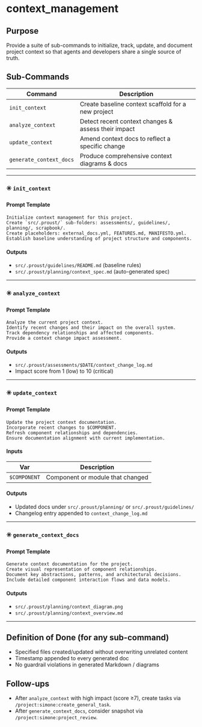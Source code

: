 # context_management

## Purpose
Provide a suite of sub-commands to initialize, track, update, and document project context so that agents and developers share a single source of truth.

## Sub-Commands
| Command               | Description                                             |
|-----------------------|---------------------------------------------------------|
| `init_context`        | Create baseline context scaffold for a new project      |
| `analyze_context`     | Detect recent context changes & assess their impact     |
| `update_context`      | Amend context docs to reflect a specific change         |
| `generate_context_docs` | Produce comprehensive context diagrams & docs        |

---

### ✳️ `init_context`

#### Prompt Template
```
Initialize context management for this project.
Create `src/.proust/` sub-folders: assessments/, guidelines/, planning/, scrapbook/.
Create placeholders: external_docs.yml, FEATURES.md, MANIFESTO.yml.
Establish baseline understanding of project structure and components.
```

#### Outputs
- `src/.proust/guidelines/README.md` (baseline rules)
- `src/.proust/planning/context_spec.md` (auto-generated spec)

---

### ✳️ `analyze_context`

#### Prompt Template
```
Analyze the current project context.
Identify recent changes and their impact on the overall system.
Track dependency relationships and affected components.
Provide a context change impact assessment.
```

#### Outputs
- `src/.proust/assessments/$DATE/context_change_log.md`
- Impact score from 1 (low) to 10 (critical)

---

### ✳️ `update_context`

#### Prompt Template
```
Update the project context documentation.
Incorporate recent changes to $COMPONENT.
Refresh component relationships and dependencies.
Ensure documentation alignment with current implementation.
```

#### Inputs
| Var         | Description                          |
|-------------|--------------------------------------|
| `$COMPONENT`| Component or module that changed     |

#### Outputs
- Updated docs under `src/.proust/planning/` or `src/.proust/guidelines/`
- Changelog entry appended to `context_change_log.md`

---

### ✳️ `generate_context_docs`

#### Prompt Template
```
Generate context documentation for the project.
Create visual representation of component relationships.
Document key abstractions, patterns, and architectural decisions.
Include detailed component interaction flows and data models.
```

#### Outputs
- `src/.proust/planning/context_diagram.png`
- `src/.proust/planning/context_overview.md`

---

## Definition of Done (for any sub-command)
- Specified files created/updated without overwriting unrelated content
- Timestamp appended to every generated doc
- No guardrail violations in generated Markdown / diagrams

## Follow-ups
- After `analyze_context` with high impact (score ≥7), create tasks via `/project:simone:create_general_task`.
- After `generate_context_docs`, consider snapshot via `/project:simone:project_review`.